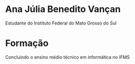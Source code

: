 # Ana Júlia Benedito Vançan

Estudante do Instituto Federal do Mato Grosso do Sul

# Formação

Concluindo o ensino médio técnico em informática no IFMS